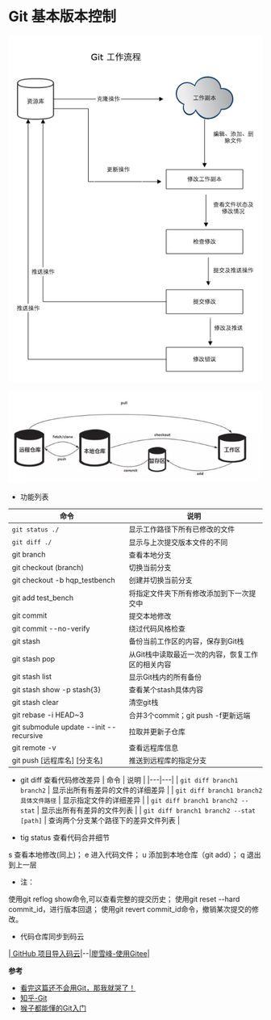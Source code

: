 # Git 基本版本控制

![git工作流程](./imgs/git-0.png)

![仓库分布](./imgs/git-1.jpg)

- 功能列表

|  命令 | 说明  |
|---|---|
| `git status ./`  | 显示工作路径下所有已修改的文件  |
| `git diff ./`  | 显示与上次提交版本文件的不同  |
| git branch  | 查看本地分支  |
| git checkout (branch)	  | 切换当前分支  |
| git checkout -b hqp_testbench  | 创建并切换当前分支  |
| git add test_bench  | 将指定文件夹下所有修改添加到下一次提交中  |
| git commit  | 提交本地修改  |
| git commit --no-verify  | 绕过代码风格检查  |
| git stash  | 备份当前工作区的内容，保存到Git栈  |
| git stash pop  | 从Git栈中读取最近一次的内容，恢复工作区的相关内容  |
| git stash list  | 显示Git栈内的所有备份  |
| git stash show -p stash{3}  | 查看某个stash具体内容  |
| git stash clear  | 清空git栈  |
| git rebase -i HEAD~3  | 合并3个commit；git push -f更新远端  |
| git submodule update --init --recursive  | 拉取并更新子仓库  |
| git remote -v | 查看远程库信息  |
| git push [远程库名] [分支名]	  |  推送到远程库的指定分支 |

- git diff  查看代码修改差异
|  命令 | 说明  |
|---|---|
| `git diff branch1 branch2`  | 显示出所有有差异的文件的详细差异  |
| `git diff branch1 branch2 具体文件路径`  | 显示指定文件的详细差异  |
| `git diff branch1 branch2 --stat`  | 显示出所有有差异的文件列表 |
| `git diff branch1 branch2 --stat [path]`  | 查询两个分支某个路径下的差异文件列表 |

- tig status	查看代码合并细节

s	查看本地修改(同上)；
e	进入代码文件；
u	添加到本地仓库（git add）；
q	退出到上一层

- 注：

使用git reflog show命令,可以查看完整的提交历史；
使用git reset --hard commit_id，进行版本回退；
使用git revert commit_id命令，撤销某次提交的修改。

- 代码仓库同步到码云

|[ GitHub 项目导入码云](https://blog.gitee.com/2018/06/05/github_to_gitee/)|--|[廖雪峰-使用Gitee](https://www.liaoxuefeng.com/wiki/896043488029600/1163625339727712)|

**参考**
- [看完这篇还不会用Git，那我就哭了！](https://zhuanlan.zhihu.com/p/94008510)
- [知乎-Git](https://www.zhihu.com/search?type=content&q=Git)
- [猴子都能懂的Git入门](https://backlog.com/git-tutorial/cn/)
